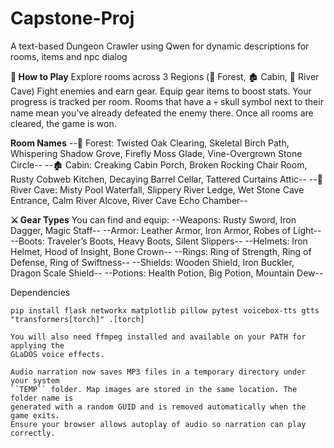 # Capstone-Proj

A text-based Dungeon Crawler using Qwen for dynamic descriptions for rooms, items and npc dialog

**🚀 How to Play**
Explore rooms across 3 Regions (🌲 Forest, 🏚️ Cabin, 🌊 River Cave)
Fight enemies and earn gear.
Equip gear items to boost stats.
Your progress is tracked per room.
Rooms that have a 💀 skull symbol next to their name mean you've already defeated the enemy there.
Once all rooms are cleared, the game is won.

**Room Names**
--🌲 Forest: Twisted Oak Clearing, Skeletal Birch Path, Whispering Shadow Grove, Firefly Moss Glade, Vine-Overgrown Stone Circle--
--🏚️ Cabin: Creaking Cabin Porch, Broken Rocking Chair Room, Rusty Cobweb Kitchen, Decaying Barrel Cellar, Tattered Curtains Attic--
--🌊 River Cave: Misty Pool Waterfall, Slippery River Ledge, Wet Stone Cave Entrance, Calm River Alcove, River Cave Echo Chamber--

**⚔️ Gear Types**
You can find and equip:
--Weapons: Rusty Sword, Iron Dagger, Magic Staff--
--Armor: Leather Armor, Iron Armor, Robes of Light--
--Boots: Traveler’s Boots, Heavy Boots, Silent Slippers--
--Helmets: Iron Helmet, Hood of Insight, Bone Crown--
--Rings: Ring of Strength, Ring of Defense, Ring of Swiftness--
--Shields: Wooden Shield, Iron Buckler, Dragon Scale Shield--
--Potions: Health Potion, Big Potion, Mountain Dew--


Dependencies

```
pip install flask networkx matplotlib pillow pytest voicebox-tts gtts "transformers[torch]" .[torch]

You will also need ffmpeg installed and available on your PATH for applying the
GLaDOS voice effects.

Audio narration now saves MP3 files in a temporary directory under your system
``TEMP`` folder. Map images are stored in the same location. The folder name is
generated with a random GUID and is removed automatically when the game exits.
Ensure your browser allows autoplay of audio so narration can play correctly.
